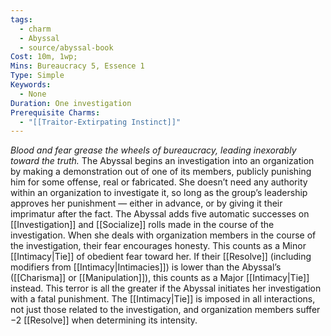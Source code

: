 ```yaml
---
tags:
  - charm
  - Abyssal
  - source/abyssal-book
Cost: 10m, 1wp; 
Mins: Bureaucracy 5, Essence 1
Type: Simple
Keywords:
  - None
Duration: One investigation
Prerequisite Charms:
  - "[[Traitor-Extirpating Instinct]]"
---
```

*Blood and fear grease the wheels of bureaucracy, leading inexorably toward the truth.*
The Abyssal begins an investigation into an organization by making a demonstration out of one of its members, publicly punishing him for some offense, real or fabricated. She doesn’t need any authority within an organization to investigate it, so long as the group’s leadership approves her punishment — either in advance, or by giving it their imprimatur after the fact.
The Abyssal adds five automatic successes on [[Investigation]] and [[Socialize]] rolls made in the course of the investigation. When she deals with organization members in the course of the investigation, their fear encourages honesty. This counts as a Minor [[Intimacy|Tie]] of obedient fear toward her. If their [[Resolve]] (including modifiers from [[Intimacy|Intimacies]]) is lower than the Abyssal’s ([[Charisma]] or [[Manipulation]]), this counts as a Major [[Intimacy|Tie]] instead.
This terror is all the greater if the Abyssal initiates her investigation with a fatal punishment. The [[Intimacy|Tie]] is imposed in all interactions, not just those related to the investigation, and organization members suffer −2 [[Resolve]] when determining its intensity.